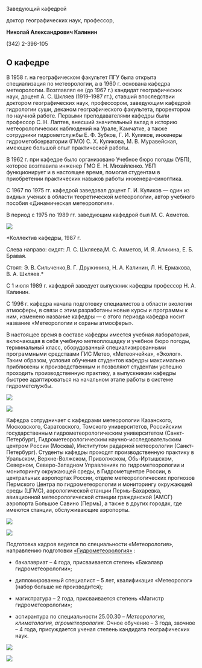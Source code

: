 Заведующий кафедрой
   

 доктор географических наук, профессор,
   

**Николай Александрович Калинин** 
  

 (342) 2-396-105
   


  
О кафедре
-----------------------------------------------------------------------------------------------------------




 В 1958 г. на географическом факультет ПГУ была открыта специализация по метеорологии, а в 1960 г. основана кафедра метеорологии. Возглавлял ее (до 1967 г.) кандидат географических наук, доцент А. С. Шкляев (1919–1987 гг.), ставший впоследствии доктором географических наук, профессором, заведующим кафедрой гидрологии суши, деканом географического факультета, проректором по научной работе. Первыми преподавателями кафедры были профессор С. Н. Лаптев, внесший значительный вклад в историю метеорологических наблюдений на Урале, Камчатке, а также сотрудники гидрометслужбы Е. Ф. Зубков, Г. И. Куликов, инженеры гидрометобсерватории (ГМО) С. Х. Куликова, М. В. Муравейская, имеющие большой опыт практической работы.
   

  

 В 1962 г. при кафедре было организовано Учебное бюро погоды (УБП), которое возглавила инженер ГМО Е. Н. Михайленко. УБП функционирует и в настоящее время, помогая студентам в приобретении практических навыков работы инженера–синоптика.
   

  

 С 1967 по 1975 гг. кафедрой заведовал доцент Г. И. Куликов — один из видных ученых в области теоретической метеорологии, автор учебного пособия «Динамическая метеорология».
   

  

 В период с 1975 по 1989 гг. заведующим кафедрой был М. С. Ахметов.
   


![](http://www.psu.ru/files/images/fakultety/geography/kmoa_1.jpg)




*Коллектив кафедры, 1987 г.
   

 Слева направо: сидят: Л. С. Шкляева,М. С. Ахметов, И. Я. Аликина, Е. Б. Бравая.
   

 Стоят: Э. В. Сильченко,В. Г. Дружинина, Н. А. Калинин, Л. Н. Ермакова, В. А. Шкляев.* 



  

 С 1 июля 1989 г. кафедрой заведует выпускник кафедры профессор Н. А. Калинин.
   

  

 С 1996 г. кафедра начала подготовку специалистов в области экологии атмосферы, в связи с этим разработаны новые курсы и программы к ним, изменено название кафедры — с этого периода кафедра носит название «Метеорологии и охраны атмосферы».
   

  

 В настоящее время в составе кафедры имеется учебная лаборатория, включающая в себя учебную метеоплощадку и учебное бюро погоды, терминальный класс, оборудованный специализированными программными средствами ГИС Метео, «Метеоячейка», «Эколог». Таким образом, условия обучения студентов кафедры максимально приближены к производственным и позволяют студентам успешно проходить производственную практику, а выпускникам кафедры быстрее адаптироваться на начальном этапе работы в системе гидрометслужбы.
   

  



![](http://www.psu.ru/files/images/fakultety/geography/kmoa_2.jpg)


![](http://www.psu.ru/files/images/fakultety/geography/kmoa_3.jpg)


  

  

  

  

  

  

  

  

  

  

  

  

  

  

  

  

 Кафедра сотрудничает с кафедрами метеорологии Казанского, Московского, Саратовского, Томского университетов, Российским государственным гидрометеорологическим университетом (Санкт-Петербург), Гидрометеорологическим научно-исследовательским центром России (Москва), Институтом радарной метеорологии (Санкт-Петербург). Студенты кафедры проходят производственную практику в Уральском, Верхне-Волжском, Приволжском, Обь-Иртышском, Северном, Северо-Западном Управлениях по гидрометеорологии и мониторингу окружающей среды, в Гидрометцентре России, в центральных аэропортах России, отделе метеорологических прогнозов Пермского Центра по гидрометеорологии и мониторингу окружающей среды (ЦГМС), аэрологической станции Пермь–Бахаревка, авиационной метеорологической станции гражданской (АМСГ) аэропорта Большое Савино (Пермь), а также в других городах, где имеются станции, обслуживающие аэропорты.
   

  



![](http://www.psu.ru/files/images/fakultety/geography/kmoa_4.jpg)


![](http://www.psu.ru/files/images/fakultety/geography/kmoa_7.jpg)


  

  

  

  

  

  

  

  

  

  

  

  

  

  

  

  

  

  

  

  

  

  

  

  

  

  

  

 Подготовка кадров ведется по специальности «Метеорология», направлению подготовки
 [«Гидрометеорология»](http://www.psu.ru/fakultety/geograficheskij-fakultet/napravleniya-obrazovatelnoj-deyatelnosti/napravlenie-gidrometeorologiya) 
 :
   

 - бакалавриат – 4 года, присваивается степень «Бакалавр гидрометеорологии»;
   

 - дипломированный специалист – 5 лет, квалификация «Метеоролог» (набор больше не производится);
   

 - магистратура – 2 года, присваивается степень «Магистр гидрометеорологии»;
   

 - аспирантура по специальности 25.00.30 –
 *Метеорология, климатология, агрометеорология.* 
 Очное обучение – 3 года, заочное – 4 года, присуждается ученая степень кандидата географических наук.
   

  



![](http://www.psu.ru/files/images/fakultety/geography/kmoa_5-2.jpg)


![](http://www.psu.ru/files/images/fakultety/geography/kmoa_6-2.jpg)